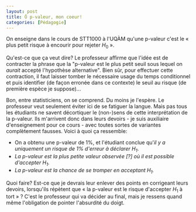 ```yaml
---
layout: post
title: Ô p-valeur, mon coeur!
categories: [Pédagogie]
---
```


On enseigne dans le cours de STT1000 à l'UQÀM qu'une p-valeur c'est le « plus petit risque à encourir pour rejeter $H_0​$ ».

Qu'est-ce que ça veut dire? Le professeur affirme que l'idée est de contracter la phrase que la "p-valeur est le plus petit seuil sous lequel on *aurait* accepté l'hypothèse alternative". Bien sûr, pour effectuer cette contraction, il faut laisser tomber le nécessaire usage du temps conditionnel et puis identifier (de façon erronée dans ce contexte) le seuil au risque (de première espèce je suppose)...

Bon, entre statisticiens, on se comprend. Du moins je l'espère. Le professeur veut seulement éviter ici de se fatiguer la langue. Mais pas tous les étudiants ne savent décortiquer le (non-)sens de cette interprétation de la p-valeur. Ils m'arrivent donc dans leurs devoirs - je suis auxiliaire d'enseignement pour ce cours - avec toutes sortes de variantes complètement fausses. Voici à quoi ça ressemble:

- On a obtenu une p-valeur de $1\%$, et l'étudiant conclue qu'*il y a uniquement un risque de $1\%$ d'erreur à déclarer $H_1​$*.
- *La p-valeur est la plus petite valeur observée [?] où il est possible d'accepter $H_1​$.*
- *La p-valeur est la chance de se tromper en acceptant $H_1​$.*

Quoi faire? Est-ce que je devrais leur enlever des points en corrigeant leurs devoirs, lorsqu'ils répètent que « la p-valeur est le risque d'accepter $H_1​$ à tort » ? C'est le professeur qui va décider au final, mais je ressens quand même l'obligation de pointer l'absurdité du doigt.

